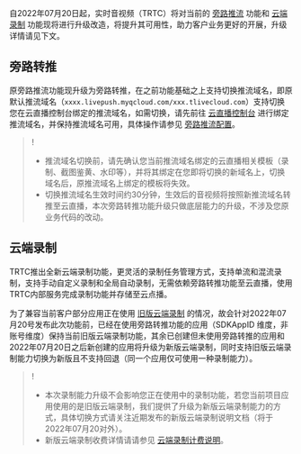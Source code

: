 自2022年07月20日起，实时音视频（TRTC）将对当前的 [旁路推流](https://cloud.tencent.com/document/product/647/16826) 功能和 [云端录制](https://cloud.tencent.com/document/product/647/16823) 功能现将进行升级改造，将提升其可用性，助力客户业务更好的开展，升级详情请见下文。

## 旁路转推

原旁路推流功能现升级为旁路转推，在之前功能基础之上支持切换推流域名，即原默认推流域名（`xxxx.livepush.myqcloud.com/xxx.tlivecloud.com`）支持切换您在云直播控制台绑定的推流域名，如需切换，请先前往 [云直播控制台](https://console.cloud.tencent.com/live/domainmanage) 进行绑定推流域名，并保持推流域名可用，具体操作请参见  [旁路推流配置](https://tcloud-doc.isd.com/document/product/647/50768?!preview#.E6.97.81.E8.B7.AF.E6.8E.A8.E6.B5.81.E9.85.8D.E7.BD.AE)。

>!
>- 推流域名切换前，请先确认您当前推流域名绑定的云直播相关模板（录制、截图鉴黄、水印等），并将其绑定在您即将切换的新域名上，切换域名后，原推流域名上绑定的模板将失效。
>- 切换推流域名生效时间约30分钟，生效后的音视频将按照新推流域名转推至云直播，本次旁路转推功能升级只做底层能力的升级，不涉及您原业务代码的改动。

## 云端录制
TRTC推出全新云端录制功能，更灵活的录制任务管理方式，支持单流和混流录制，支持手动自定义录制和全局自动录制，无需依赖旁路转推功能至云直播，使用TRTC内部服务完成录制功能并存储至云点播。

为了兼容当前客户部分应用正在使用 [旧版云端录制](https://cloud.tencent.com/document/product/647/16823) 的情况，故会针对2022年07月20号发布此次功能前，已经在使用旁路转推功能的应用（SDKAppID 维度，非账号维度）保持当前旧版云端录制功能，其余已创建但未使用旁路转推的应用和2022年07月20日之后新创建的应用将升级为新版云端录制，同时支持旧版云端录制能力切换为新版且不支持回退（同一个应用仅可使用一种录制能力）。

>!
>- 本次录制能力升级不会影响您正在使用中的录制功能，若您当前项目应用使用的是旧版云端录制，我们提供了升级为新版云端录制能力的方式，具体切换方式请关注近期发布的新版云端录制说明文档（将于2022年07月20对外）。
>- 新版云端录制收费详情请请参见 [云端录制计费说明](https://cloud.tencent.com/document/product/647/75047)。



